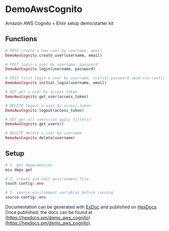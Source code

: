 # DemoAwsCognito
Amazon AWS Cognito + Elixir setup demo/starter kit

## Functions
```elixir
# POST create a new user by username, email
DemoAwsCognito.create_user(username, email)

# POST login a user by username, password
DemoAwsCognito.login(username, password)

# POST first login a user by username, initial password send via confirmation email, new password
DemoAwsCognito.initial_login(username, email)

# GET get a user by access_token
DemoAwsCognito.get_user(access_token)

# DELETE logout a user by access_token
DemoAwsCognito.logout(access_token)

# GET get all users(can apply filters)
DemoAwsCognito.get_users()

# DELETE delete a user by username
DemoAwsCognito.delete(username)
```


## Setup
```elixir
# 1. get dependencies
mix deps.get

# 2. create and edit environment file
touch config/.env

# 3. source environment variables before running 
source config/.env
```

Documentation can be generated with [ExDoc](https://github.com/elixir-lang/ex_doc)
and published on [HexDocs](https://hexdocs.pm). Once published, the docs can
be found at [https://hexdocs.pm/demo_aws_cognito](https://hexdocs.pm/demo_aws_cognito).

